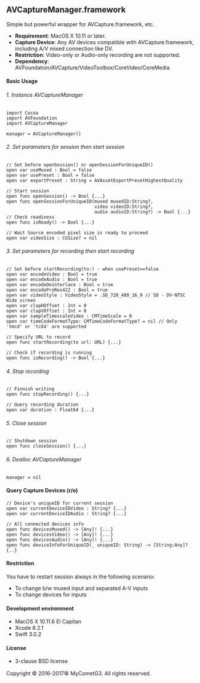 ## AVCaptureManager.framework

Simple but powerful wrapper for AVCapture.framework, etc.

- __Requirement__: MacOS X 10.11 or later.
- __Capture Device__: Any AV devices compatible with AVCapture.framework,
including A/V mixed connection like DV.
- __Restriction__: Video-only or Audio-only recording are not supported.
- __Dependency__: AVFoundation/AVCapture/VideoToolbox/CoreVideo/CoreMedia

#### Basic Usage

###### 1. Instance AVCaptureManager

    import Cocoa
    import AVFoundation
    import AVCaptureManager

    manager = AVCaptureManager()

###### 2. Set parameters for session then start session

    // Set before openSession() or openSessionForUniqueID()
    open var useMuxed : Bool = false
    open var usePreset : Bool = false
    open var exportPreset : String = AVAssetExportPresetHighestQuality

    // Start session
    open func openSession() -> Bool {...}
    open func openSessionForUniqueID(muxed muxedID:String?,
                                     video videoID:String?,
                                     audio audioID:String?) -> Bool {...}
    // Check readiness
    open func isReady() -> Bool {...}

    // Wait Source encoded pixel size is ready to proceed
    open var videoSize : CGSize? = nil

###### 3. Set parameters for recording then start recording

    // Set before startRecording(to:) - when usePreset==false
    open var encodeVideo : Bool = true
    open var encodeAudio : Bool = true
    open var encodeDeinterlace : Bool = true
    open var encodeProRes422 : Bool = true
    open var videoStyle : VideoStyle = .SD_720_480_16_9 // SD - DV-NTSC Wide screen
    open var clapHOffset : Int = 0
    open var clapVOffset : Int = 0
    open var sampleTimescaleVideo : CMTimeScale = 0
    open var timeCodeFormatType: CMTimeCodeFormatType? = nil // Only 'tmcd' or 'tc64' are supported

    // Specify URL to record
    open func startRecording(to url: URL) {...}

    // Check if recording is running
    open func isRecording() -> Bool {...}

###### 4. Stop recording

    // Finnish writing
    open func stopRecording() {...}

    // Query recording duration
    open var duration : Float64 {...}

###### 5. Close session

    // Shutdown session
    open func closeSession() {...}

###### 6. Dealloc AVCaptureManager

    manager = nil

#### Query Capture Devices (r/o)

    // Device's uniqueID for current session
    open var currentDeviceIDVideo : String? {...}
    open var currentDeviceIDAudio : String? {...}

    // All connected devices info
    open func devicesMuxed() -> [Any]! {...}
    open func devicesVideo() -> [Any]! {...}
    open func devicesAudio() -> [Any]! {...}
    open func deviceInfoForUniqueID(_ uniqueID: String) -> [String:Any]? {..}

#### Restriction

You have to restart session always in the following scenario:
- To change b/w muxed input and separated A-V inputs
- To change devices for inputs

#### Development environment
- MacOS X 10.11.6 El Capitan
- Xcode 8.2.1
- Swift 3.0.2

#### License
- 3-clause BSD license

Copyright © 2016-2017年 MyCometG3. All rights reserved.

